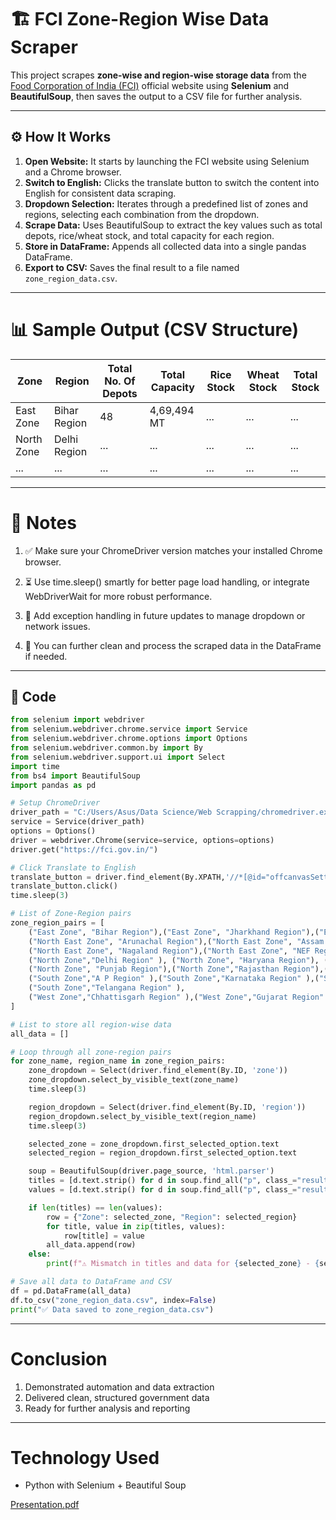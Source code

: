 # 🏗️ FCI Zone-Region Wise Data Scraper

This project scrapes **zone-wise and region-wise storage data** from the [Food Corporation of India (FCI)](https://fci.gov.in/) official 
website using **Selenium** and **BeautifulSoup**, then saves the output to a CSV file for further analysis.

---

## ⚙️ How It Works

1. **Open Website:** It starts by launching the FCI website using Selenium and a Chrome browser.
2. **Switch to English:** Clicks the translate button to switch the content into English for consistent data scraping.
3. **Dropdown Selection:** Iterates through a predefined list of zones and regions, selecting each combination from the dropdown.
4. **Scrape Data:** Uses BeautifulSoup to extract the key values such as total depots, rice/wheat stock, and total capacity for each region.
5. **Store in DataFrame:** Appends all collected data into a single pandas DataFrame.
6. **Export to CSV:** Saves the final result to a file named `zone_region_data.csv`.

---

# 📊 Sample Output (CSV Structure)

| Zone       | Region       | Total No. Of Depots | Total Capacity | Rice Stock | Wheat Stock | Total Stock |
| ---------- | ------------ | ------------------- | -------------- | ---------- | ----------- | ----------- |
| East Zone  | Bihar Region | 48                  | 4,69,494 MT    | ...        | ...         | ...         |
| North Zone | Delhi Region | ...                 | ...            | ...        | ...         | ...         |
| ...        | ...          | ...                 | ...            | ...        | ...         | ...         |

---

# 📝 Notes

1. ✅ Make sure your ChromeDriver version matches your installed Chrome browser.

2. ⏳ Use time.sleep() smartly for better page load handling, or integrate WebDriverWait for more robust performance.

3. 📍 Add exception handling in future updates to manage dropdown or network issues.

4. 🧼 You can further clean and process the scraped data in the DataFrame if needed.
   
---

## 🧾 Code

```python
from selenium import webdriver
from selenium.webdriver.chrome.service import Service
from selenium.webdriver.chrome.options import Options
from selenium.webdriver.common.by import By
from selenium.webdriver.support.ui import Select
import time
from bs4 import BeautifulSoup
import pandas as pd

# Setup ChromeDriver
driver_path = "C:/Users/Asus/Data Science/Web Scrapping/chromedriver.exe"
service = Service(driver_path)
options = Options()
driver = webdriver.Chrome(service=service, options=options)
driver.get("https://fci.gov.in/")

# Click Translate to English
translate_button = driver.find_element(By.XPATH,'//*[@id="offcanvasSetting"]/div[2]/ul/li[3]/div/a')
translate_button.click()
time.sleep(3)

# List of Zone-Region pairs
zone_region_pairs = [
    ("East Zone", "Bihar Region"),("East Zone", "Jharkhand Region"),("East Zone", "Odisha Region"), ("East Zone", "WB Region"), 
    ("North East Zone", "Arunachal Region"),("North East Zone", "Assam Region"),("North East Zone", "Manipur Region"),
    ("North East Zone", "Nagaland Region"),("North East Zone", "NEF Region"),
    ("North Zone","Delhi Region" ), ("North Zone", "Haryana Region"), ("North Zone","HP Region"), ("North Zone","J&K Region"),
    ("North Zone", "Punjab Region"),("North Zone","Rajasthan Region"),("North Zone","UP Region"),("North Zone","Uttarakhand Region"),
    ("South Zone","A P Region" ),("South Zone","Karnataka Region" ),("South Zone","Kerala Region" ),("South Zone","Tamil Nadu Region" ),
    ("South Zone","Telangana Region" ),
    ("West Zone","Chhattisgarh Region" ),("West Zone","Gujarat Region" ),("West Zone","Maharastra Region" ),("West Zone", "MP Region")
]

# List to store all region-wise data
all_data = []

# Loop through all zone-region pairs
for zone_name, region_name in zone_region_pairs:
    zone_dropdown = Select(driver.find_element(By.ID, 'zone'))
    zone_dropdown.select_by_visible_text(zone_name)
    time.sleep(3)

    region_dropdown = Select(driver.find_element(By.ID, 'region'))
    region_dropdown.select_by_visible_text(region_name)
    time.sleep(3)

    selected_zone = zone_dropdown.first_selected_option.text
    selected_region = region_dropdown.first_selected_option.text

    soup = BeautifulSoup(driver.page_source, 'html.parser')
    titles = [d.text.strip() for d in soup.find_all("p", class_="result-text mb-0 screen-reader font-adjust")]
    values = [d.text.strip() for d in soup.find_all("p", class_="result-no mt-0 mb-1 screen-reader font-adjust")]

    if len(titles) == len(values):
        row = {"Zone": selected_zone, "Region": selected_region}
        for title, value in zip(titles, values):
            row[title] = value
        all_data.append(row)
    else:
        print(f"⚠️ Mismatch in titles and data for {selected_zone} - {selected_region}")

# Save all data to DataFrame and CSV
df = pd.DataFrame(all_data)
df.to_csv("zone_region_data.csv", index=False)
print("✅ Data saved to zone_region_data.csv")
```
---

# Conclusion
1. Demonstrated automation and data extraction
2. Delivered clean, structured government data
3. Ready for further analysis and reporting

 ---

 # Technology Used
 * Python with Selenium + Beautiful Soup


[Presentation.pdf](https://github.com/user-attachments/files/20204138/Presentation.pdf)

